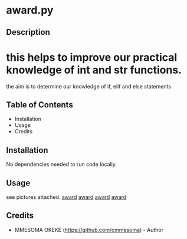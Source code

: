 # award.py

## Description

# this helps to improve our practical knowledge of int and str functions.
the aim is to determine our knowledge of if, elif and else statements

## Table of Contents

- Installation
- Usage
- Credits

## Installation

No dependencies needed to run code locally.

## Usage

see pictures attached.
[award](https://github.com/cmmesoma/codingTasks/blob/e57d77b7a40a8d2d8b2412d6491980c597a3d2f4/award_1.PNG)
[award](https://github.com/cmmesoma/codingTasks/blob/b490cda0f9a9bfd7d182029b82280f890c527073/award_2.PNG)
[award]()
[award]()

## Credits

- MMESOMA OKEKE (https://github.com/cmmesoma) - Author
